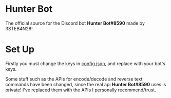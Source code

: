 # Hunter Bot

The official source for the Discord bot **Hunter Bot#8590** made by 3STEB4N28!
# Set Up

Firstly you must change the keys in [config.json](config.json), and replace with your bot's keys.

Some stuff such as the APIs for encode/decode and reverse text commands have been changed, since the real api **Hunter Bot#8590** uses is private! I've replaced them with the APIs I personally recommend/trust.
